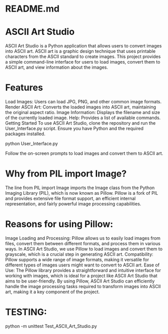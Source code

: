 # README.md

# ASCII Art Studio
ASCII Art Studio is a Python application that allows users to convert images into ASCII art. ASCII art is a graphic design technique that uses printable characters from the ASCII standard to create images. This project provides a simple command-line interface for users to load images, convert them to ASCII art, and view information about the images.

# Features
Load Images: Users can load JPG, PNG, and other common image formats.
Render ASCII Art: Converts the loaded images into ASCII art, maintaining the original aspect ratio.
Image Information: Displays the filename and size of the currently loaded image.
Help: Provides a list of available commands.
Getting Started
To use ASCII Art Studio, clone the repository and run the User_Interface.py script. Ensure you have Python and the required packages installed.

python User_Interface.py

Follow the on-screen prompts to load images and convert them to ASCII art.

# Why from PIL import Image?
The line from PIL import Image imports the Image class from the Python Imaging Library (PIL), which is now known as Pillow. Pillow is a fork of PIL and provides extensive file format support, an efficient internal representation, and fairly powerful image processing capabilities.

# Reasons for using Pillow:
Image Loading and Processing: Pillow allows us to easily load images from files, convert them between different formats, and process them in various ways. In ASCII Art Studio, we use Pillow to load images and convert them to grayscale, which is a crucial step in generating ASCII art.
Compatibility: Pillow supports a wide range of image formats, making it versatile for different types of images users might want to convert to ASCII art.
Ease of Use: The Pillow library provides a straightforward and intuitive interface for working with images, which is ideal for a project like ASCII Art Studio that aims to be user-friendly.
By using Pillow, ASCII Art Studio can efficiently handle the image processing tasks required to transform images into ASCII art, making it a key component of the project.

# TESTING:

python -m unittest Test_ASCII_Art_Studio.py